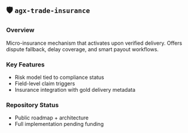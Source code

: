 ## 🛡️ `agx-trade-insurance`
### Overview
Micro-insurance mechanism that activates upon verified delivery. Offers dispute fallback, delay coverage, and smart payout workflows.

### Key Features
- Risk model tied to compliance status
- Field-level claim triggers
- Insurance integration with gold delivery metadata

### Repository Status
- Public roadmap + architecture
- Full implementation pending funding
